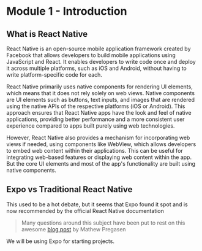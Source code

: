 # Module 1 - Introduction

## What is React Native

React Native is an open-source mobile application framework created by Facebook that allows developers to build mobile applications using JavaScript and React. It enables developers to write code once and deploy it across multiple platforms, such as iOS and Android, without having to write platform-specific code for each.

React Native primarily uses native components for rendering UI elements, which means that it does not rely solely on web views. Native components are UI elements such as buttons, text inputs, and images that are rendered using the native APIs of the respective platforms (iOS or Android). This approach ensures that React Native apps have the look and feel of native applications, providing better performance and a more consistent user experience compared to apps built purely using web technologies.

However, React Native also provides a mechanism for incorporating web views if needed, using components like WebView, which allows developers to embed web content within their applications. This can be useful for integrating web-based features or displaying web content within the app. But the core UI elements and most of the app's functionality are built using native components.

## Expo vs Traditional React Native

This used to be a hot debate, but it seems that Expo found it spot and is now recommended by the official React Native documentation

> Many questions around this subject have been put to rest on this awesome [blog post](https://retool.com/blog/expo-cli-vs-react-native-cli) by Mathew Pregasen

We will be using Expo for starting projects.
